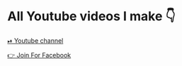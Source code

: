 # All Youtube videos I make 👇

[⏯ Youtube channel](https://www.youtube.com/c/cods-yt)

[👉 Join For Facebook ](https://www.facebook.com/groups/3072356883017916/)